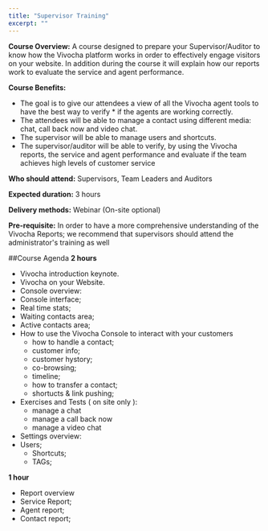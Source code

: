 ```yaml
---
title: "Supervisor Training"
excerpt: ""
---
```

**Course Overview:**
A course designed to prepare your Supervisor/Auditor to know how the Vivocha platform works in order to effectively engage visitors on your website. In addition during the course it will explain how our reports work to evaluate the service and agent performance.

**Course Benefits:**
* The goal is to give our attendees a view of all the Vivocha agent tools to have the best way to verify * if the agents are working correctly.
* The attendees will be able to manage a contact using different media: chat, call back now and video chat.
* The supervisor will be able to manage users and shortcuts.
* The supervisor/auditor will be able to verify, by using the Vivocha reports, the service and agent performance and evaluate if the team achieves high levels of customer service

**Who should attend:** Supervisors, Team Leaders and Auditors

**Expected duration:** 3 hours

**Delivery methods:** Webinar (On-site optional)

**Pre-requisite:**
In order to have a more comprehensive understanding of the Vivocha Reports; we recommend that supervisors should attend the administrator's training as well

##Course Agenda
**2 hours**
* Vivocha introduction keynote.
* Vivocha on your Website.
* Console overview:
* Console interface;
* Real time stats;
* Waiting contacts area;
* Active contacts area;
* How to use the Vivocha Console to interact with your customers
    * how to handle a contact;
    * customer info;
    * customer hystory;
    * co-browsing;
    * timeline;
    * how to transfer a contact;
    * shortucts & link pushing;
* Exercises and Tests ( on site only ):
    * manage a chat
    * manage a call back now
    * manage a video chat
* Settings overview:
* Users;
    * Shortcuts;
    * TAGs;

**1 hour**
* Report overview
* Service Report;
* Agent report;
* Contact report;